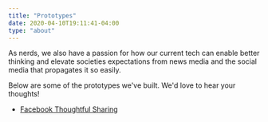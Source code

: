 ```yaml
---
title: "Prototypes"
date: 2020-04-10T19:11:41-04:00
type: "about"
---
```


As nerds, we also have a passion for how our current tech can enable better thinking and elevate societies expectations from news media and the social media that propagates it so easily.

Below are some of the prototypes we've built. We'd love to hear your thoughts!

- [Facebook Thoughtful Sharing](https://t.maze.design/8901832)
